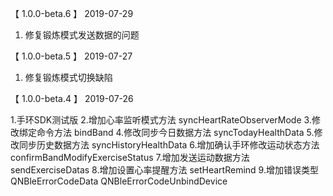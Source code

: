 【 1.0.0-beta.6 】 2019-07-29
1. 修复锻炼模式发送数据的问题

【 1.0.0-beta.5 】 2019-07-27
1. 修复锻炼模式切换缺陷

【 1.0.0-beta.4 】 2019-07-26

1.手环SDK测试版
2.增加心率监听模式方法 syncHeartRateObserverMode
3.修改绑定命令方法 bindBand
4.修改同步今日数据方法 syncTodayHealthData
5.修改同步历史数据方法 syncHistoryHealthData
6.增加确认手环修改运动状态方法 confirmBandModifyExerciseStatus
7.增加发送运动数据方法 sendExerciseDatas
8.增加设置心率提醒方法 setHeartRemind
9.增加错误类型 QNBleErrorCodeData QNBleErrorCodeUnbindDevice
